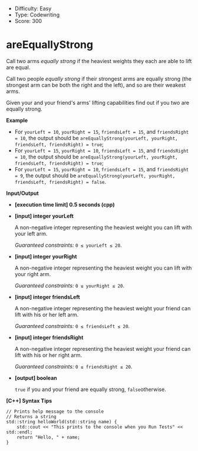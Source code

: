 - Difficulty: Easy
- Type: Codewriting
- Score: 300

# areEquallyStrong

Call two arms *equally strong* if the heaviest weights they each are able to lift are equal.

Call two people *equally strong* if their strongest arms are equally strong (the strongest arm can be both the right and the left), and so are their weakest arms.

Given your and your friend's arms' lifting capabilities find out if you two are equally strong.

**Example**

- For `yourLeft = 10`, `yourRight = 15`, `friendsLeft = 15`, and `friendsRight = 10`, the output should be
  `areEquallyStrong(yourLeft, yourRight, friendsLeft, friendsRight) = true`;
- For `yourLeft = 15`, `yourRight = 10`, `friendsLeft = 15`, and `friendsRight = 10`, the output should be
  `areEquallyStrong(yourLeft, yourRight, friendsLeft, friendsRight) = true`;
- For `yourLeft = 15`, `yourRight = 10`, `friendsLeft = 15`, and `friendsRight = 9`, the output should be
  `areEquallyStrong(yourLeft, yourRight, friendsLeft, friendsRight) = false`.

**Input/Output**

- **[execution time limit] 0.5 seconds (cpp)**

- **[input] integer yourLeft**

  A non-negative integer representing the heaviest weight you can lift with your left arm.

  *Guaranteed constraints:*
  `0 ≤ yourLeft ≤ 20`.

- **[input] integer yourRight**

  A non-negative integer representing the heaviest weight you can lift with your right arm.

  *Guaranteed constraints:*
  `0 ≤ yourRight ≤ 20`.

- **[input] integer friendsLeft**

  A non-negative integer representing the heaviest weight your friend can lift with his or her left arm.

  *Guaranteed constraints:*
  `0 ≤ friendsLeft ≤ 20`.

- **[input] integer friendsRight**

  A non-negative integer representing the heaviest weight your friend can lift with his or her right arm.

  *Guaranteed constraints:*
  `0 ≤ friendsRight ≤ 20`.

- **[output] boolean**

  `true` if you and your friend are equally strong, `false`otherwise.

**[C++] Syntax Tips**

```
// Prints help message to the console
// Returns a string
std::string helloWorld(std::string name) {
    std::cout << "This prints to the console when you Run Tests" << std::endl;
    return "Hello, " + name;
}
```

